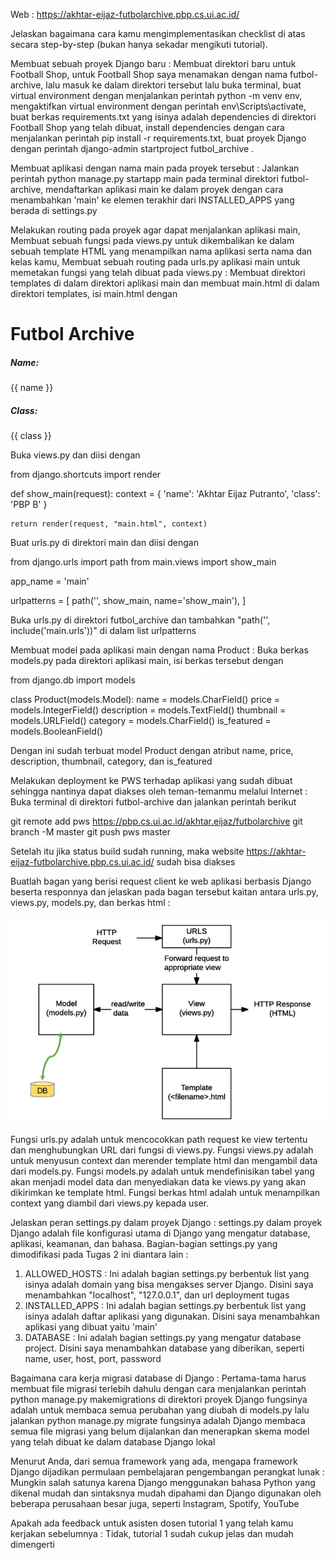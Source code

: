 Web : https://akhtar-eijaz-futbolarchive.pbp.cs.ui.ac.id/

Jelaskan bagaimana cara kamu mengimplementasikan checklist di atas secara step-by-step (bukan hanya sekadar mengikuti tutorial).

Membuat sebuah proyek Django baru : Membuat direktori baru untuk Football Shop, untuk Football Shop saya menamakan dengan nama futbol-archive, lalu masuk ke dalam direktori tersebut lalu buka terminal, buat virtual environment dengan menjalankan perintah python -m venv env, mengaktifkan virtual environment dengan perintah env\Scripts\activate, buat berkas requirements.txt yang isinya adalah dependencies di direktori Football Shop yang telah dibuat, install dependencies dengan cara menjalankan perintah pip install -r requirements.txt, buat proyek Django dengan perintah django-admin startproject futbol_archive .



Membuat aplikasi dengan nama main pada proyek tersebut : Jalankan perintah python manage.py startapp main pada terminal direktori futbol-archive, mendaftarkan aplikasi main ke dalam proyek dengan cara menambahkan 'main' ke elemen terakhir dari INSTALLED_APPS yang berada di settings.py



Melakukan routing pada proyek agar dapat menjalankan aplikasi main, Membuat sebuah fungsi pada views.py untuk dikembalikan ke dalam sebuah template HTML yang menampilkan nama aplikasi serta nama dan kelas kamu, Membuat sebuah routing pada urls.py aplikasi main untuk memetakan fungsi yang telah dibuat pada views.py : Membuat direktori templates di dalam direktori aplikasi main dan membuat main.html di dalam direktori templates, isi main.html dengan

<h1>Futbol Archive</h1>

<h5>Name: </h5>
<p>{{ name }}<p>
<h5>Class: </h5>
<p>{{ class }}</p>

Buka views.py dan diisi dengan

from django.shortcuts import render

def show_main(request):
    context = {
        'name': 'Akhtar Eijaz Putranto',
        'class': 'PBP B'
    }

    return render(request, "main.html", context)

Buat urls.py di direktori main dan diisi dengan

from django.urls import path
from main.views import show_main

app_name = 'main'

urlpatterns = [
    path('', show_main, name='show_main'),
]

Buka urls.py di direktori futbol_archive dan tambahkan "path('', include('main.urls'))" di dalam list urlpatterns



Membuat model pada aplikasi main dengan nama Product : Buka berkas models.py pada direktori aplikasi main, isi berkas tersebut dengan

from django.db import models

class Product(models.Model):
    name = models.CharField()
    price = models.IntegerField()
    description = models.TextField()
    thumbnail = models.URLField()
    category = models.CharField()
    is_featured = models.BooleanField()

Dengan ini sudah terbuat model Product dengan atribut name, price, description, thumbnail, category, dan is_featured



Melakukan deployment ke PWS terhadap aplikasi yang sudah dibuat sehingga nantinya dapat diakses oleh teman-temanmu melalui Internet : Buka terminal di direktori futbol-archive dan jalankan perintah berikut

git remote add pws https://pbp.cs.ui.ac.id/akhtar.eijaz/futbolarchive
git branch -M master
git push pws master

Setelah itu jika status build sudah running, maka website https://akhtar-eijaz-futbolarchive.pbp.cs.ui.ac.id/ sudah bisa diakses



Buatlah bagan yang berisi request client ke web aplikasi berbasis Django beserta responnya dan jelaskan pada bagan tersebut kaitan antara urls.py, views.py, models.py, dan berkas html :

![Bagan Client Request Django](image.png)

Fungsi urls.py adalah untuk mencocokkan path request ke view tertentu dan menghubungkan URL dari fungsi di views.py. Fungsi views.py adalah untuk menyusun context dan merender template html dan mengambil data dari models.py. Fungsi models.py adalah untuk mendefinisikan tabel yang akan menjadi model data dan menyediakan data ke views.py yang akan dikirimkan ke template html. Fungsi berkas html adalah untuk menampilkan context yang diambil dari views.py kepada user.



Jelaskan peran settings.py dalam proyek Django : settings.py dalam proyek Django adalah file konfigurasi utama di Django yang mengatur database, aplikasi, keamanan, dan bahasa. Bagian-bagian settings.py yang dimodifikasi pada Tugas 2 ini diantara lain :
1. ALLOWED_HOSTS : Ini adalah bagian settings.py berbentuk list yang isinya adalah domain yang bisa mengakses server Django. Disini saya menambahkan "localhost", "127.0.0.1", dan url deployment tugas
2. INSTALLED_APPS : Ini adalah bagian settings.py berbentuk list yang isinya adalah daftar aplikasi yang digunakan. Disini saya menambahkan aplikasi yang dibuat yaitu 'main'
3. DATABASE : Ini adalah bagian settings.py yang mengatur database project. Disini saya menambahkan database yang diberikan, seperti name, user, host, port, password



Bagaimana cara kerja migrasi database di Django : Pertama-tama harus membuat file migrasi terlebih dahulu dengan cara menjalankan perintah python manage.py makemigrations di direktori proyek Django fungsinya adalah untuk membaca semua perubahan yang diubah di models.py lalu jalankan python manage.py migrate fungsinya adalah Django membaca semua file migrasi yang belum dijalankan dan menerapkan skema model yang telah dibuat ke dalam database Django lokal



Menurut Anda, dari semua framework yang ada, mengapa framework Django dijadikan permulaan pembelajaran pengembangan perangkat lunak : Mungkin salah satunya karena Django menggunakan bahasa Python yang dikenal mudah dan sintaksnya mudah dipahami dan Django digunakan oleh beberapa perusahaan besar juga, seperti Instagram, Spotify, YouTube



Apakah ada feedback untuk asisten dosen tutorial 1 yang telah kamu kerjakan sebelumnya : Tidak, tutorial 1 sudah cukup jelas dan mudah dimengerti